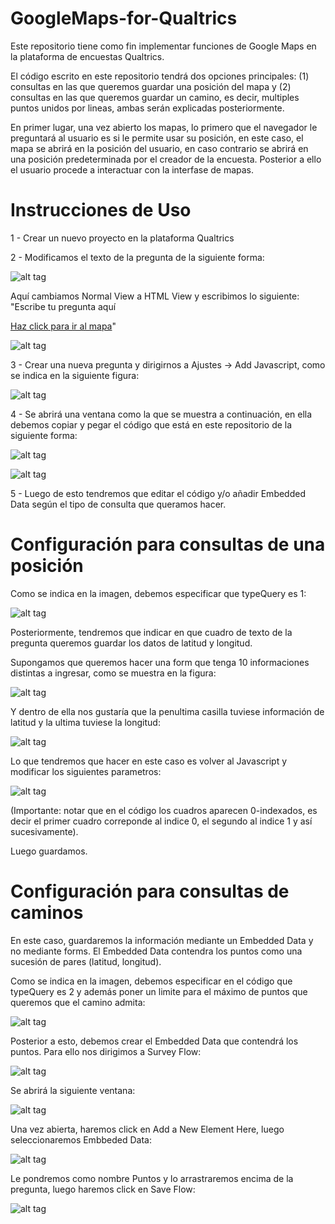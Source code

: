 # GoogleMaps-for-Qualtrics

Este repositorio tiene como fin implementar funciones de Google Maps en la plataforma de encuestas Qualtrics.

El código escrito en este repositorio tendrá dos opciones principales: (1) consultas en las que queremos guardar una posición del mapa y (2) consultas en las que queremos guardar un camino, es decir, multiples puntos unidos por lineas, ambas serán explicadas posteriormente.

En primer lugar, una vez abierto los mapas, lo primero que el navegador le preguntará al usuario es si le permite usar su posición, en este caso, el mapa se abrirá en la posición del usuario, en caso contrario se abrirá en una posición predeterminada por el creador de la encuesta. Posterior a ello el usuario procede a interactuar con la interfase de mapas.


# Instrucciones de Uso

1 - Crear un nuevo proyecto en la plataforma Qualtrics

2 - Modificamos el texto de la pregunta de la siguiente forma:

![alt tag](http://i.imgur.com/oZFR6qw.png)

Aquí cambiamos Normal View a HTML View y escribimos lo siguiente:
"Escribe tu pregunta aquí

<a href="javascript:void(0)" onclick="initMapx();">Haz click para ir al mapa</a>"

![alt tag](http://i.imgur.com/9Qxgtoc.png)

3 - Crear una nueva pregunta y dirigirnos a Ajustes -> Add Javascript, como se indica en la siguiente figura:

![alt tag](http://i.imgur.com/QKqH8MT.png)

4 - Se abrirá una ventana como la que se muestra a continuación, en ella debemos copiar y pegar el código que está en este repositorio de la siguiente forma:

![alt tag](http://i.imgur.com/tayziRb.png)

![alt tag](http://i.imgur.com/kWEyx9r.png)

5 - Luego de esto tendremos que editar el código y/o añadir Embedded Data según el tipo de consulta que queramos hacer.


# Configuración para consultas de una posición

Como se indica en la imagen, debemos especificar que typeQuery es 1:

![alt tag](http://i.imgur.com/HSuP3Tl.png)

Posteriormente, tendremos que indicar en que cuadro de texto de la pregunta queremos guardar los datos de latitud y longitud.

Supongamos que queremos hacer una form que tenga 10 informaciones distintas a ingresar, como se muestra en la figura:

![alt tag](http://i.imgur.com/vQe6M8X.png)

Y dentro de ella nos gustaría que la penultima casilla tuviese información de latitud y la ultima tuviese la longitud:

![alt tag](http://i.imgur.com/DaZaUA1.png)

Lo que tendremos que hacer en este caso es volver al Javascript y modificar los siguientes parametros:

![alt tag](http://i.imgur.com/Kyb6Mz3.png)

(Importante: notar que en el código los cuadros aparecen 0-indexados, es decir el primer cuadro correponde al indice 0, el segundo al indice 1 y así sucesivamente).

Luego guardamos.

# Configuración para consultas de caminos

En este caso, guardaremos la información mediante un Embedded Data y no mediante forms.
El Embedded Data contendra los puntos como una sucesión de pares (latitud, longitud).


Como se indica en la imagen, debemos especificar en el código que typeQuery es 2 y además poner un limite para el máximo de puntos que queremos que el camino admita:

![alt tag](http://i.imgur.com/e6KiI14.png)

Posterior a esto, debemos crear el Embedded Data que contendrá los puntos. Para ello nos dirigimos a Survey Flow:

![alt tag](http://i.imgur.com/DLCRAPB.png)

Se abrirá la siguiente ventana:

![alt tag](http://i.imgur.com/dULDdHM.png)

Una vez abierta, haremos click en Add a New Element Here, luego seleccionaremos Embbeded Data:

![alt tag](http://i.imgur.com/e1fALnQ.png)

Le pondremos como nombre Puntos y lo arrastraremos encima de la pregunta, luego haremos click en Save Flow:

![alt tag](http://i.imgur.com/mY22KVr.png)

